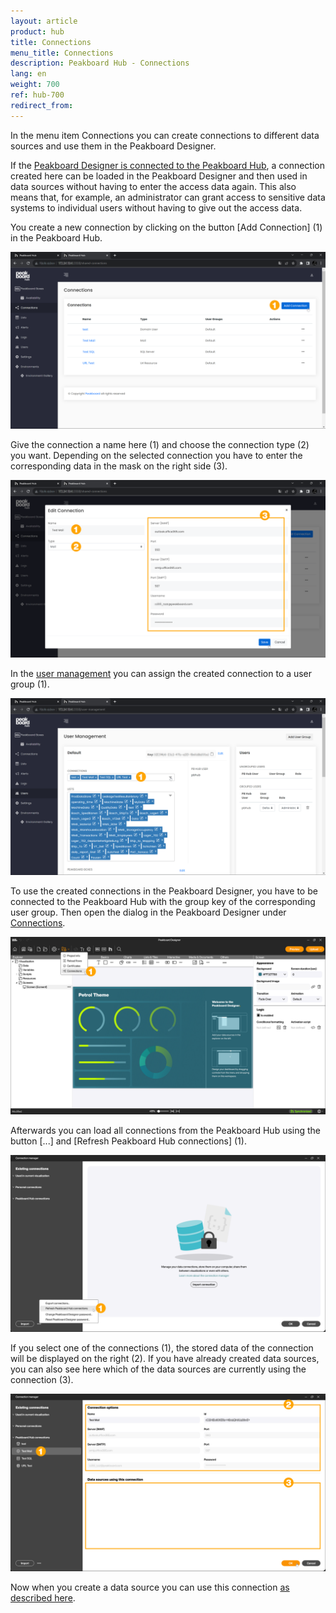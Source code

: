```yaml
---
layout: article
product: hub
title: Connections
menu_title: Connections
description: Peakboard Hub - Connections
lang: en
weight: 700
ref: hub-700
redirect_from:
---
```


In the menu item Connections you can create connections to different data sources and use them in the Peakboard Designer.

If the [Peakboard Designer is connected to the Peakboard Hub](/hub/de-hub_connectpbdesigner.html), a connection created here can be loaded in the Peakboard Designer and then used in data sources without having to enter the access data again.
This also means that, for example, an administrator can grant access to sensitive data systems to individual users without having to give out the access data.

You create a new connection by clicking on the button [Add Connection] (1) in the Peakboard Hub.

![Add Connection](/assets/images/hub/en_hub_connections-01.png)

Give the connection a name here (1) and choose the connection type (2) you want.
Depending on the selected connection you have to enter the corresponding data in the mask on the right side (3).

![Add connection](/assets/images/hub/en_hub_connections-02.png)

In the [user management](/hub/en-hub_usermanagement.html) you can assign the created connection to a user group (1).

![User groups](/assets/images/hub/en_hub_connections-03.png)

To use the created connections in the Peakboard Designer, you have to be connected to the Peakboard Hub with the group key of the corresponding user group.
Then open the dialog in the Peakboard Designer under [Connections](1).

![Connections](/assets/images/hub/en_hub_connections-04.png)

Afterwards you can load all connections from the Peakboard Hub using the button [...] and [Refresh Peakboard Hub connections] (1).

![Update Connections](/assets/images/hub/en_hub_connections-05.png)

If you select one of the connections (1), the stored data of the connection will be displayed on the right (2).
If you have already created data sources, you can also see here which of the data sources are currently using the connection (3).

![Show connections](/assets/images/hub/en_hub_connections-06.png)

Now when you create a data source you can use this connection [as described here](/misc/en-shared-connection.html).
